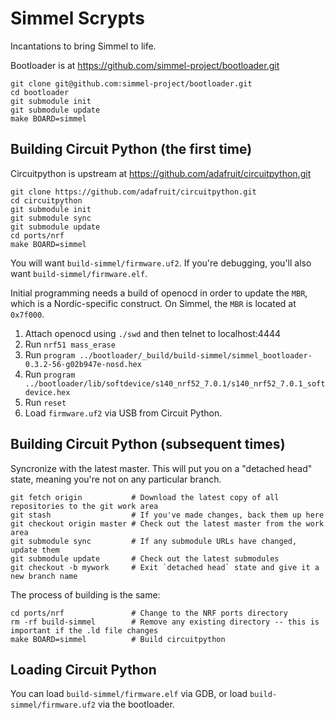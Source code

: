 # Simmel Scrypts

Incantations to bring Simmel to life.

Bootloader is at https://github.com/simmel-project/bootloader.git

```
git clone git@github.com:simmel-project/bootloader.git
cd bootloader
git submodule init
git submodule update
make BOARD=simmel
```

## Building Circuit Python (the first time)

Circuitpython is upstream at https://github.com/adafruit/circuitpython.git

```
git clone https://github.com/adafruit/circuitpython.git
cd circuitpython
git submodule init
git submodule sync
git submodule update
cd ports/nrf
make BOARD=simmel
```
You will want `build-simmel/firmware.uf2`.  If you're debugging, you'll also want `build-simmel/firmware.elf`.


Initial programming needs a build of openocd in order to update the `MBR`, which is a Nordic-specific construct.  On Simmel, the `MBR` is located at `0x7f000`.

1. Attach openocd using `./swd` and then telnet to localhost:4444
2. Run `nrf51 mass_erase`
3. Run `program ../bootloader/_build/build-simmel/simmel_bootloader-0.3.2-56-g02b947e-nosd.hex`
4. Run `program ../bootloader/lib/softdevice/s140_nrf52_7.0.1/s140_nrf52_7.0.1_softdevice.hex`
5. Run `reset`
6. Load `firmware.uf2` via USB from Circuit Python.

## Building Circuit Python (subsequent times)

Syncronize with the latest master.  This will put you on a "detached head" state, meaning you're not on any particular branch.

```
git fetch origin           # Download the latest copy of all repositories to the git work area
git stash                  # If you've made changes, back them up here
git checkout origin master # Check out the latest master from the work area
git submodule sync         # If any submodule URLs have changed, update them
git submodule update       # Check out the latest submodules
git checkout -b mywork     # Exit `detached head` state and give it a new branch name
```

The process of building is the same:

```
cd ports/nrf               # Change to the NRF ports directory
rm -rf build-simmel        # Remove any existing directory -- this is important if the .ld file changes
make BOARD=simmel          # Build circuitpython
```

## Loading Circuit Python

You can load `build-simmel/firmware.elf` via GDB, or load `build-simmel/firmware.uf2` via the bootloader.
